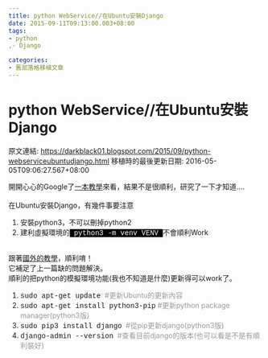 ```yaml
---
title: python WebService//在Ubuntu安裝Django
date: 2015-09-11T09:13:00.003+08:00
tags: 
- python
,- Django

categories:
- 舊部落格移植文章
---
```


# python WebService//在Ubuntu安裝Django

原文連結: https://darkblack01.blogspot.com/2015/09/python-webserviceubuntudjango.html
移植時的最後更新日期: 2016-05-05T09:06:27.567+08:00

開開心心的Google了<a href="http://djangogirlstaipei.gitbooks.io/django-girls-taipei-tutorial/content/django/installation.html" target="_blank">一本教學</a>來看，結果不是很順利，研究了一下才知道....<br /><br />在Ubuntu安裝Django，有幾件事要注意<br /><ol><li>安裝python3，不可以刪掉python2</li><li>建利虛擬環境的<span style="background-color: black; color: white; font-family: Courier New, Courier, monospace;"> python3 -m venv VENV </span>不會順利Work</li></ol><div><br />跟著<a href="https://www.digitalocean.com/community/tutorials/how-to-install-the-django-web-framework-on-ubuntu-14-04" target="_blank">國外的教學</a>，順利唷！<br />它補足了上一篇缺的問題解決。<br />順利的把python的模擬環境功能(我也不知道是什麼)更新得可以work了。</div><div><ol><li><span style="font-family: Courier New, Courier, monospace;">sudo apt-get update</span> &nbsp;<span style="color: #999999;">#更新Ubuntu的更新內容</span></li><li><span style="font-family: Courier New, Courier, monospace;">sudo apt-get install python3-pip</span> <span style="color: #999999;">#更新python package manager(python3版)</span></li><li><span style="font-family: Courier New, Courier, monospace;">sudo pip3 install django</span> &nbsp;<span style="color: #999999;">#從pip更新django(python3版)</span></li><li><span style="font-family: Courier New, Courier, monospace;">django-admin --version</span>&nbsp;&nbsp;<span style="color: #999999;">#查看目前django的版本(也可以看是不是有順利裝好)</span></li></ol></div><div><br /></div>
